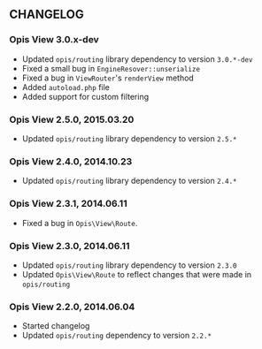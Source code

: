 CHANGELOG
-----------
### Opis View 3.0.x-dev

* Updated `opis/routing` library dependency to version `3.0.*-dev`
* Fixed a small bug in `EngineResover::unserialize`
* Fixed a bug in `ViewRouter`'s `renderView` method
* Added `autoload.php` file
* Added support for custom filtering

### Opis View 2.5.0, 2015.03.20

* Updated `opis/routing` library dependency to version `2.5.*`

### Opis View 2.4.0, 2014.10.23

* Updated `opis/routing` library dependency to version `2.4.*`

### Opis View 2.3.1, 2014.06.11

*  Fixed a bug in `Opis\View\Route`.

### Opis View 2.3.0, 2014.06.11

* Updated `opis/routing` library dependency to version `2.3.0`
* Updated `Opis\View\Route` to reflect changes that were made in `opis/routing`

### Opis View 2.2.0, 2014.06.04

* Started changelog
* Updated `opis/routing` dependency to version `2.2.*`
